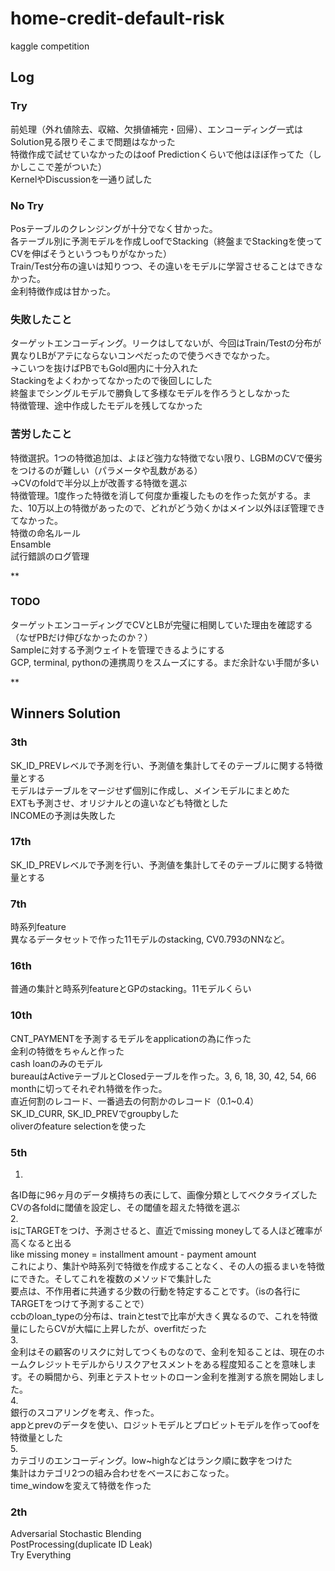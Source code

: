 # home-credit-default-risk
kaggle competition

## Log

### Try
前処理（外れ値除去、収縮、欠損値補完・回帰）、エンコーディング一式はSolution見る限りそこまで問題はなかった  
特徴作成で試せていなかったのはoof Predictionくらいで他はほぼ作ってた（しかしここで差がついた）   
KernelやDiscussionを一通り試した  

### No Try
Posテーブルのクレンジングが十分でなく甘かった。  
各テーブル別に予測モデルを作成しoofでStacking（終盤までStackingを使ってCVを伸ばそうというつもりがなかった）  
Train/Test分布の違いは知りつつ、その違いをモデルに学習させることはできなかった。  
金利特徴作成は甘かった。  

### 失敗したこと
ターゲットエンコーディング。リークはしてないが、今回はTrain/Testの分布が異なりLBがアテにならないコンペだったので使うべきでなかった。  
→こいつを抜けばPBでもGold圏内に十分入れた  
Stackingをよくわかってなかったので後回しにした  
終盤までシングルモデルで勝負して多様なモデルを作ろうとしなかった  
特徴管理、途中作成したモデルを残してなかった  

### 苦労したこと
特徴選択。1つの特徴追加は、よほど強力な特徴でない限り、LGBMのCVで優劣をつけるのが難しい（パラメータや乱数がある）  
→CVのfoldで半分以上が改善する特徴を選ぶ  
特徴管理。1度作った特徴を消して何度か重複したものを作った気がする。また、10万以上の特徴があったので、どれがどう効くかはメイン以外ほぼ管理できてなかった。  
特徴の命名ルール  
Ensamble  
試行錯誤のログ管理  

**
### TODO
ターゲットエンコーディングでCVとLBが完璧に相関していた理由を確認する（なぜPBだけ伸びなかったのか？）  
Sampleに対する予測ウェイトを管理できるようにする  
GCP, terminal, pythonの連携周りをスムーズにする。まだ余計ない手間が多い  

**
## Winners Solution

### 3th
SK_ID_PREVレベルで予測を行い、予測値を集計してそのテーブルに関する特徴量とする  
モデルはテーブルをマージせず個別に作成し、メインモデルにまとめた  
EXTも予測させ、オリジナルとの違いなども特徴とした  
INCOMEの予測は失敗した  

### 17th
SK_ID_PREVレベルで予測を行い、予測値を集計してそのテーブルに関する特徴量とする  

### 7th
時系列feature  
異なるデータセットで作った11モデルのstacking, CV0.793のNNなど。  

### 16th
普通の集計と時系列featureとGPのstacking。11モデルくらい  

### 10th
CNT_PAYMENTを予測するモデルをapplicationの為に作った  
金利の特徴をちゃんと作った  
cash loanのみのモデル  
bureauはActiveテーブルとClosedテーブルを作った。3, 6, 18, 30, 42, 54, 66 monthに切ってそれぞれ特徴を作った。  
直近何割のレコード、一番過去の何割かのレコード（0.1~0.4）  
SK_ID_CURR, SK_ID_PREVでgroupbyした  
oliverのfeature selectionを使った  

### 5th

1.  
各ID毎に96ヶ月のデータ横持ちの表にして、画像分類としてベクタライズした  
CVの各foldに閾値を設定し、その閾値を超えた特徴を選ぶ  
2.  
isにTARGETをつけ、予測させると、直近でmissing moneyしてる人ほど確率が高くなると出る  
like missing money = installment amount - payment amount  
これにより、集計や時系列で特徴を作成することなく、その人の振るまいを特徴にできた。そしてこれを複数のメソッドで集計した  
要点は、不作用者に共通する少数の行動を特定することです。（isの各行にTARGETをつけて予測することで）  
ccbのloan_typeの分布は、trainとtestで比率が大きく異なるので、これを特徴量にしたらCVが大幅に上昇したが、overfitだった  
3.  
金利はその顧客のリスクに対してつくものなので、金利を知ることは、現在のホームクレジットモデルからリスクアセスメントをある程度知ることを意味します。その瞬間から、列車とテストセットのローン金利を推測する旅を開始しました。  
4.  
銀行のスコアリングを考え、作った。  
appとprevのデータを使い、ロジットモデルとプロビットモデルを作ってoofを特徴量とした  
5.  
カテゴリのエンコーディング。low~highなどはランク順に数字をつけた  
集計はカテゴリ2つの組み合わせをベースにおこなった。  
time_windowを変えて特徴を作った  

### 2th
Adversarial Stochastic Blending  
PostProcessing(duplicate ID Leak)  
Try Everything  
